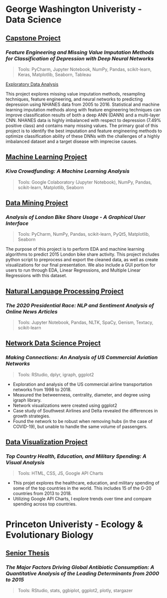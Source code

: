 # George Washington Univeristy - Data Science
## [Capstone Project](https://github.com/csklaver/Capstone-Group6)
### *Feature Engineering and Missing Value Imputation Methods for Classification of Depression with Deep Neural Networks*
> Tools: PyCharm, Jupyter Notebook, NumPy, Pandas, scikit-learn, Keras, Matplotlib, Seaborn, Tableau

[Exploratory Data Analysis](https://csklaver.github.io/)

This project explores missing value imputation methods, resampling techniques, feature engineering, and neural networks to predicting depression using NHANES data from 2005 to 2016. Statistical and machine learning imputation methods along with feature engineering techniques can improve classification results of both a deep ANN (DANN) and a multi-layer CNN. NHANES data is highly imbalanced with respect to depression (7.49% positive class) and contains many missing values. The primary goal of this project is to identify the best imputation and feature engineering methods to optimize classification ability of these DNNs with the challenges of a highly imbalanced dataset and a target disease with imprecise causes.


## [Machine Learning Project](https://github.com/csklaver/ML_Kiva_Crowdfunding)
### *Kiva Crowdfunding: A Machine Learning Analysis*
> Tools: Google Colaboratory (Jupyter Notebook), NumPy, Pandas, scikit-learn, Matplotlib, Seaborn 


## [Data Mining Project](https://github.com/csklaver/Data-Mining_GUI-Analysis)
### *Analysis of London Bike Share Usage - A Graphical User Interface*
> Tools: PyCharm, NumPy, Pandas, scikit-learn, PyQt5, Matplotlib, Seaborn

The purpose of this project is to perform EDA and machine learning algorithms to predict 2015 London bike share activity. This project includes python script to preprocess and export the cleaned data, as well as create visualizations for our final presentation. We also include a GUI portion for users to run through EDA, Linear Regressions, and Multiple Linear Regressions with this dataset.


## [Natural Language Processing Project](https://github.com/csklaver/NLP_The-2020-Presidential-Race)
### *The 2020 Presidential Race: NLP and Sentiment Analysis of Online News Articles*
> Tools: Jupyter Notebook, Pandas, NLTK, SpaCy, Genism, Textacy, scikit-learn


## [Network Data Science Project](https://github.com/csklaver/network_science_flights) 
### *Making Connections: An Analysis of US Commercial Aviation Networks*
> Tools: RStudio, dplyr, igraph, ggplot2

- Exploration and analysis of the US commercial airline transportation networks from 1998 to 2018.
- Measured the betweenness, centrality, diameter, and degree using igraph library.
- Network visualizations were created using ggplot2
- Case study of Southwest Airlines and Delta revealed the differences in growth strategies.
- Found the network to be robust when removing hubs (in the case of COVID-19), but unable to handle the same volume of passengers.


## [Data Visualization Project](https://csklaver.github.io/DATS6401-Individual-Project/)
### *Top Country Health, Education, and Military Spending: A Visual Analysis*
> Tools: HTML, CSS, JS, Google API Charts

- This projet explores the healthcare, education, and military spending of some of the top countries in the world. This includes 15 of the G-20 countries from 2013 to 2018.
- Utilizing Google API Charts, I explore trends over time and compare spending across top countries.



# Princeton Univeristy - Ecology & Evolutionary Biology
## [Senior Thesis](https://github.com/csklaver/Princeton_Thesis)
### *The Major Factors Driving Global Antibiotic Consumption: A Quantitative Analysis of the Leading Determinants from 2000 to 2015*
> Tools: RStudio, stats, ggbiplot, ggplot2, plotly, stargazer

